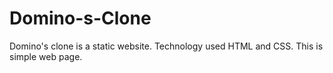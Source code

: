 # Domino-s-Clone
Domino's clone is a static website. Technology used HTML and CSS. This is simple web page.
